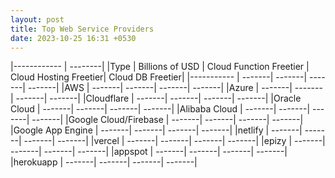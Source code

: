 ```yaml
---
layout: post
title: Top Web Service Providers
date: 2023-10-25 16:31 +0530
---
```

|------------ 	| --------|
|Type 			| Billions of USD | Cloud Function Freetier | Cloud Hosting Freetier| Cloud DB Freetier|
|----------- 	| -------| -------| -------| -------|
|AWS 	 		| -------| -------| -------| -------|
|Azure 	 		| -------| -------| -------| -------|
|Cloudflare 	| -------| -------| -------| -------|
|Oracle Cloud 	| -------| -------| -------| -------|
|Alibaba Cloud 	| -------| -------| -------| -------|
|Google Cloud/Firebase 	| -------| -------| -------| -------|
|Google App Engine 	| -------| -------| -------| -------|
|netlify 		| -------| -------| -------| -------|
|vercel 		| -------| -------| -------| -------|
|epizy			| -------| -------| -------| -------|
|appspot 		| -------| -------| -------| -------|
|herokuapp 		| -------| -------| -------| -------|

